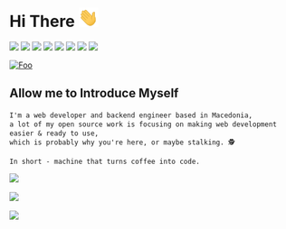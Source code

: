 # Hi There <img src="assets/wave.gif" width="35px">

![](https://img.shields.io/badge/html5%20-%23323330.svg?&style=for-the-badge&logo=html5&logoColor=%23E34F26) ![](https://img.shields.io/badge/css3%20-%23323330.svg?&style=for-the-badge&logo=css3&logoColor=%231572B6) ![](https://img.shields.io/badge/javascript%20-%23323330.svg?&style=for-the-badge&logo=javascript&logoColor=%23F7DF1E) ![](https://img.shields.io/badge/django%20-%23323330.svg?&style=for-the-badge&logo=django&logoColor=23092E20) ![](https://img.shields.io/badge/php-%23323330.svg?&style=for-the-badge&logo=php&logoColor=%23777BB4) ![](https://img.shields.io/badge/python%20-%23323330.svg?&style=for-the-badge&logo=python&logoColor=2314354C) ![](https://img.shields.io/badge/mysql-%23323330.svg?&style=for-the-badge&logo=mysql&logoColor=white) ![](https://img.shields.io/badge/postgres-%23323330.svg?&style=for-the-badge&logo=postgresql&logoColor=%23316192)

[![Foo](https://img.shields.io/badge/astennu-%235a37dc.svg?&style=for-the-badge)](https://astennu.com)

## Allow me to Introduce Myself

```
I'm a web developer and backend engineer based in Macedonia,
a lot of my open source work is focusing on making web development easier & ready to use,
which is probably why you're here, or maybe stalking. 🕵️
```

```
In short - machine that turns coffee into code.
```

![](http://estruyf-github.azurewebsites.net/api/VisitorHit?user=arshetamine&countColorcountColor&countColor=%235a37dc)

![](https://github-readme-stats.vercel.app/api?username=arshetamine&count_private=true&show_icons=true&theme=midnight-purple)

[![](https://github-readme-stats.vercel.app/api/pin/?username=arshetamine&repo=phpCaptcha&theme=midnight-purple)](https://github.com/arshetamine/phpCaptcha)
